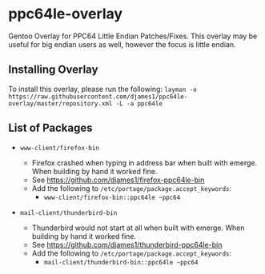 # ppc64le-overlay
Gentoo Overlay for PPC64 Little Endian Patches/Fixes. This overlay may be useful for big endian users as well, however the focus is little endian.

## Installing Overlay
To install this overlay, please run the following:
`layman -o https://raw.githubusercontent.com/djames1/ppc64le-overlay/master/repository.xml -L -a ppc64le`

## List of Packages
* `www-client/firefox-bin`
    * Firefox crashed when typing in address bar when built with emerge. When building by hand it worked fine.
    * See https://github.com/djames1/firefox-ppc64le-bin
    * Add the following to `/etc/portage/package.accept_keywords`:
        * `www-client/firefox-bin::ppc64le ~ppc64`

* `mail-client/thunderbird-bin`
    * Thunderbird would not start at all when built with emerge. When building by hand it worked fine.
    * See https://github.com/djames1/thunderbird-ppc64le-bin
    * Add the following to `/etc/portage/package.accept_keywords`:
        * `mail-client/thunderbird-bin::ppc64le ~ppc64`
